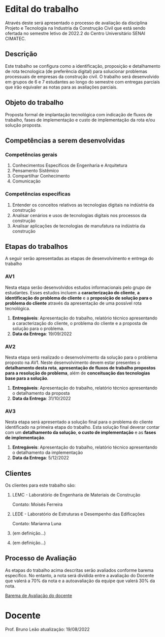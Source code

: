 # Edital do trabalho

Através deste será apresentado o processo de avaliação da disciplina Projeto e Tecnologia na Industria da Construção Civil que está sendo ofertada no semestre letivo de 2022.2 do Centro Universitário SENAI CIMATEC.

## Descrição
Este trabalho se configura como a identificação, proposição e detalhamento de rota tecnologica (de preferência digital) para solucionar problemas processuais de empresas da construção civil. O trabalho será desenvolvido em grupos de 6 e 7 estudantes ao longo do semestre com entregas parciais que irão equivaler as notas para as avaliações parciais.


## Objeto do trabalho
Proposta formal de implantação tecnológica com indicação de fluxos de trabalho, fases de implementação e custo de implementação da rota e/ou solução proposta.


## Competências a serem desenvolvidas

### Competências gerais
1. Conhecimentos Específicos de Engenharia e Arquitetura 
2. Pensamento Sistêmico 
3. Compartilhar Conhecimento 
4. Comunicação 

### Competências especificas
1. Entender os conceitos relativos as tecnologias digitais na indústria da construção
2. Analisar cenários e usos de tecnologias digitais nos processos da construção
3. Analisar aplicações de tecnologias de manufatura na indústria da construção


## Etapas do trabalhos

A seguir serão apresentadas as etapas de desenvolvimento e entrega do trabalho


### AV1
Nesta etapa serão desenvolvidos estudos informacionais pelo grupo de estudantes. Esses estudos incluem a **caracterização do cliente**, **a identificação do problema do cliente** e a **proposição de solução para o problema do cliente** através da apresentação de uma possível rota tecnológica.

1. **Entregáveis**: Apresentação do trabalho, relatório técnico apresentando a caracterização do cliente, o problema do cliente e a proposta de solução para o problema.
2. **Data da Entrega**: 19/09/2022


### AV2
Nesta etapa será realizado o desenvolvimento da solução para o problema proposto na AV1. Neste desenvolvimento devem estar presentes o **detalhamento desta rota**, **apresentação de fluxos de trabalho propostos para a resolução do problema**, além de **conceituação das tecnologias base para a solução**.

1. **Entregáveis**: Apresentação do trabalho, relatório técnico apresentando o detalhamento da proposta
2. **Data da Entrega**: 31/10/2022


### AV3
Nesta etapa será apresentado a solução final para o problema do cliente identificado na primeira etapa do trabalho. Esta solução final deverar contar com um **detalhamento da solução**, **o custo de implementação** e as **fases de implementação**. 

1. **Entregáveis**: Apresentação do trabalho, relatório técnico apresentando o detalhamento da implementação
2. **Data da Entrega**: 5/12/2022


## Clientes

Os clientes para este trabalho são:
1. LEMC - Laboratório de Engenharia de Materiais de Construção
    
    Contato: Moisés Ferreira
    
2. LEDE - Laboratório de Estruturas e Desempenho das Edificações
    
    Contato: Marianna Luna

3. (em definição...)


4. (em definição...)


## Processo de Avaliação
As etapas do trabalho acima descritas serão avaliados conforme barema específico. No entanto, a nota será dividida entre a avaliação do Docente que valerá a 70% da nota e a autoavaliação da equipe que valerá 30% da nota. 

[Barema de Avaliação do docente](https://1drv.ms/x/s!ArYZgf9-13_GgbtQNf_39aEqIsSzWA?e=K7meqB)


# Docente
Prof. Bruno Leão
atualização: 19/08/2022
